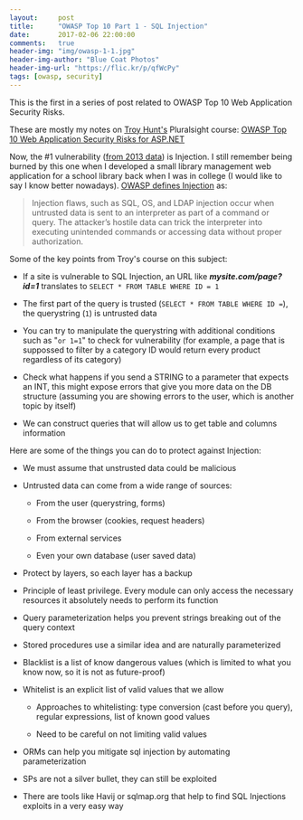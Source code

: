 ```yaml
---
layout:     post
title:      "OWASP Top 10 Part 1 - SQL Injection"
date:       2017-02-06 22:00:00
comments:   true
header-img: "img/owasp-1-1.jpg"
header-img-author: "Blue Coat Photos"
header-img-url: "https://flic.kr/p/qfWcPy" 
tags: [owasp, security]
---
```


This is the first in a series of post related to OWASP Top 10 Web Application Security Risks. 

These are mostly my notes on [Troy Hunt's](https://www.troyhunt.com/) Pluralsight course: [OWASP Top 10 Web Application Security Risks for ASP.NET](https://app.pluralsight.com/library/courses/owasp-top10-aspdotnet-application-security-risks/table-of-contents)

Now, the #1 vulnerability ([from 2013 data](https://www.owasp.org/index.php/Top_10_2013-A1-Injection)) is Injection. I still remember being burned by this one when I developed a small library management web application for a school library back when I was in college (I would like to say I know better nowadays). [OWASP defines Injection](https://www.owasp.org/index.php/Top_10_2013-Top_10) as:

> Injection flaws, such as SQL, OS, and LDAP injection occur when untrusted data is sent to an interpreter as part of a command or query. The attacker’s hostile data can trick the interpreter into executing unintended commands or accessing data without proper authorization.

Some of the key points from Troy's course on this subject:

* If a site is vulnerable to SQL Injection, an URL like ___mysite.com/page?id=1___ translates to `SELECT * FROM TABLE WHERE ID = 1`

* The first part of the query is trusted (`SELECT * FROM TABLE WHERE ID =`), the querystring (`1`) is untrusted data

* You can try to manipulate the querystring with additional conditions such as "`or 1=1`" to check for vulnerability (for example, a page that is suppossed to filter by a category ID would return every product regardless of its category)

* Check what happens if you send a STRING to a parameter that expects an INT, this might expose errors that give you more data on the DB structure (assuming you are showing errors to the user, which is another topic by itself)

* We can construct queries that will allow us to get table and columns information

Here are some of the things you can do to protect against Injection:

* We must assume that unstrusted data could be malicious

* Untrusted data can come from a wide range of sources:
    
    * From the user (querystring, forms)

    * From the browser (cookies, request headers)

    * From external services

    * Even your own database (user saved data)

* Protect by layers, so each layer has a backup

* Principle of least privilege. Every module can only access the necessary resources it absolutely needs to perform its function

* Query parameterization helps you prevent strings breaking out of the query context

* Stored procedures use a similar idea and are naturally parameterized

* Blacklist is a list of know dangerous values (which is limited to what you know now, so it is not as future-proof)

* Whitelist is an explicit list of valid values that we allow

    * Approaches to whitelisting: type conversion (cast before you query), regular expressions, list of known good values

    * Need to be careful on not limiting valid values

* ORMs can help you mitigate sql injection by automating parameterization

* SPs are not a silver bullet, they can still be exploited

* There are tools like Havij or sqlmap.org that help to find SQL Injections exploits in a very easy way